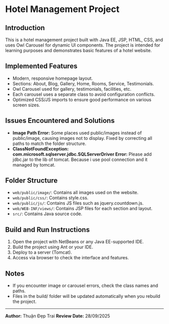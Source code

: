 # Hotel Management Project

## Introduction
This is a hotel management project built with Java EE, JSP, HTML, CSS, and uses Owl Carousel for dynamic UI components. The project is intended for learning purposes and demonstrates basic features of a hotel website.

## Implemented Features
- Modern, responsive homepage layout.
- Sections: About, Blog, Gallery, Home, Rooms, Service, Testimonials.
- Owl Carousel used for gallery, testimonials, facilities, etc.
- Each carousel uses a separate class to avoid configuration conflicts.
- Optimized CSS/JS imports to ensure good performance on various screen sizes.

## Issues Encountered and Solutions
- **Image Path Error:** Some places used public/images instead of public/image, causing images not to display. Fixed by correcting all paths to match the folder structure.
- **ClassNotFoundException: com.microsoft.sqlserver.jdbc.SQLServerDriver Error:** Please add jdbc.jar to the lib of tomcat. Because i use pool connection and it managed by tomcat.

## Folder Structure
- `web/public/image/`: Contains all images used on the website.
- `web/public/css/`: Contains style.css.
- `web/public/js/`: Contains JS files such as jquery.countdown.js.
- `web/WEB-INF/views/`: Contains JSP files for each section and layout.
- `src/`: Contains Java source code.

## Build and Run Instructions
1. Open the project with NetBeans or any Java EE-supported IDE.
2. Build the project using Ant or your IDE.
3. Deploy to a server (Tomcat).
4. Access via browser to check the interface and features.

## Notes
- If you encounter image or carousel errors, check the class names and paths.
- Files in the build/ folder will be updated automatically when you rebuild the project.

---
**Author:** Thuận Đẹp Trai
**Review Date:** 28/09/2025
